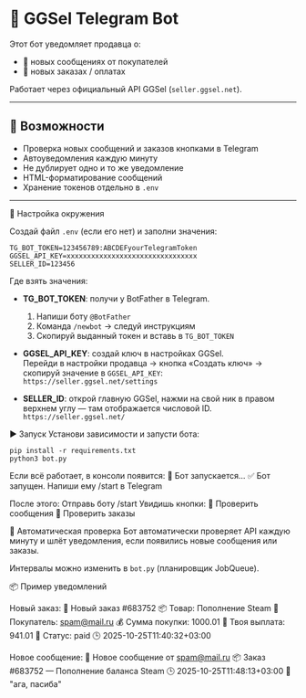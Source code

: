 # 💬 GGSel Telegram Bot

Этот бот уведомляет продавца о:
- 📩 новых сообщениях от покупателей  
- 💸 новых заказах / оплатах  

Работает через официальный API GGSel (`seller.ggsel.net`).

---

## 🚀 Возможности
- Проверка новых сообщений и заказов кнопками в Telegram  
- Автоуведомления каждую минуту  
- Не дублирует одно и то же уведомление  
- HTML-форматирование сообщений  
- Хранение токенов отдельно в `.env`

---

🧩 Настройка окружения

Создай файл `.env` (если его нет) и заполни значения:

```
TG_BOT_TOKEN=123456789:ABCDEFyourTelegramToken
GGSEL_API_KEY=xxxxxxxxxxxxxxxxxxxxxxxxxxxxxxxx
SELLER_ID=123456
```

Где взять значения:

- **TG_BOT_TOKEN**: получи у BotFather в Telegram.
  1) Напиши боту `@BotFather`  
  2) Команда `/newbot` → следуй инструкциям  
  3) Скопируй выданный токен и вставь в `TG_BOT_TOKEN`

- **GGSEL_API_KEY**: создай ключ в настройках GGSel.  
  Перейди в настройки продавца → кнопка «Создать ключ» → скопируй значение в `GGSEL_API_KEY`:  
  `https://seller.ggsel.net/settings`

- **SELLER_ID**: открой главную GGSel, нажми на свой ник в правом верхнем углу — там отображается числовой ID.  
  `https://seller.ggsel.net/`

▶️ Запуск
Установи зависимости и запусти бота:

```
pip install -r requirements.txt
python3 bot.py
```

Если всё работает, в консоли появится:
🚀 Бот запускается...
✅ Бот запущен. Напиши ему /start в Telegram

После этого:
Отправь боту /start
Увидишь кнопки:
💬 Проверить сообщения
🧾 Проверить заказы

🔁 Автоматическая проверка
Бот автоматически проверяет API каждую минуту и шлёт уведомления, если появились новые сообщения или заказы.

Интервалы можно изменить в `bot.py` (планировщик JobQueue).

📦 Пример уведомлений

Новый заказ:
💸 Новый заказ #683752
📦 Товар: Пополнение Steam
👤 Покупатель: spam@mail.ru
💰 Сумма покупки: 1000.01
💼 Твоя выплата: 941.01
📍 Статус: paid
🕒 2025-10-25T11:40:32+03:00

Новое сообщение:
💬 Новое сообщение от spam@mail.ru
📦 Заказ #683752 — Пополнение баланса Steam
🕒 2025-10-25T11:48:13+03:00
💭 "ага, пасиба"
